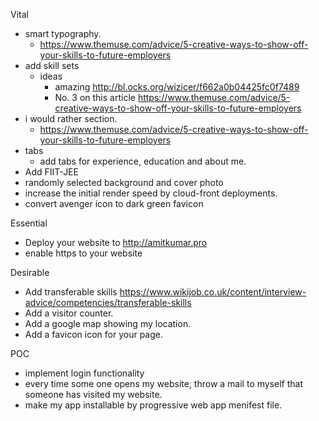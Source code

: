 Vital
- smart typography. 
    - https://www.themuse.com/advice/5-creative-ways-to-show-off-your-skills-to-future-employers
- add skill sets 
    - ideas
        - amazing http://bl.ocks.org/wizicer/f662a0b04425fc0f7489
        - No. 3 on this article https://www.themuse.com/advice/5-creative-ways-to-show-off-your-skills-to-future-employers
- i would rather section. 
    - https://www.themuse.com/advice/5-creative-ways-to-show-off-your-skills-to-future-employers
- tabs
    - add tabs for experience, education and about me.
- Add FIIT-JEE
- randomly selected background and cover photo 
- increase the initial render speed by cloud-front deployments.
- convert avenger icon to dark green favicon


Essential
- Deploy your website to http://amitkumar.pro
- enable https to your website


Desirable
- Add transferable skills https://www.wikijob.co.uk/content/interview-advice/competencies/transferable-skills
- Add a visitor counter.
- Add a google map showing my location.
- Add a favicon icon for your page.

POC
- implement login functionality
- every time some one opens my website, throw a mail to myself that someone has visited my website.
- make my app installable by progressive web app menifest file.

